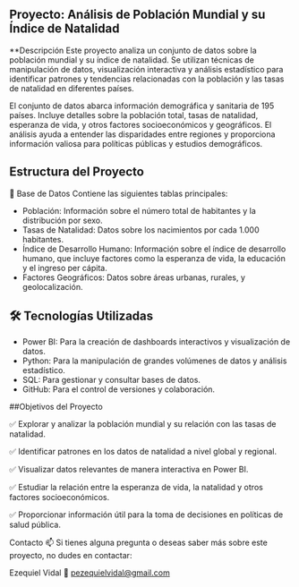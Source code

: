 ## Proyecto: Análisis de Población Mundial y su Índice de Natalidad
**Descripción
Este proyecto analiza un conjunto de datos sobre la población mundial y su índice de natalidad. Se utilizan técnicas de manipulación de datos, visualización interactiva y análisis estadístico para identificar patrones y tendencias relacionadas con la población y las tasas de natalidad en diferentes países.

El conjunto de datos abarca información demográfica y sanitaria de 195 países. Incluye detalles sobre la población total, tasas de natalidad, esperanza de vida, y otros factores socioeconómicos y geográficos. El análisis ayuda a entender las disparidades entre regiones y proporciona información valiosa para políticas públicas y estudios demográficos.

## Estructura del Proyecto
📂 Base de Datos
  Contiene las siguientes tablas principales:

  - Población: Información sobre el número total de habitantes y la distribución por sexo.
  - Tasas de Natalidad: Datos sobre los nacimientos por cada 1.000 habitantes.
  - Índice de Desarrollo Humano: Información sobre el índice de desarrollo humano, que incluye factores como la esperanza de vida, la educación y el ingreso per cápita.
  - Factores Geográficos: Datos sobre áreas urbanas, rurales, y geolocalización.

## 🛠 Tecnologías Utilizadas
  - Power BI: Para la creación de dashboards interactivos y visualización de datos.
  - Python: Para la manipulación de grandes volúmenes de datos y análisis estadístico.
  - SQL: Para gestionar y consultar bases de datos.
  - GitHub: Para el control de versiones y colaboración.

##Objetivos del Proyecto

✅ Explorar y analizar la población mundial y su relación con las tasas de natalidad.

✅ Identificar patrones en los datos de natalidad a nivel global y regional.

✅ Visualizar datos relevantes de manera interactiva en Power BI.

✅ Estudiar la relación entre la esperanza de vida, la natalidad y otros factores socioeconómicos.

✅ Proporcionar información útil para la toma de decisiones en políticas de salud pública.

Contacto 📫
Si tienes alguna pregunta o deseas saber más sobre este proyecto, no dudes en contactar:

Ezequiel Vidal
📧 pezequielvidal@gmail.com
